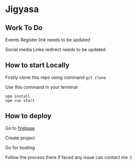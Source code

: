 # Jigyasa

## Work To Do
Events Register link needs to be updated 

Social media Links redirect needs to be updated

## How to start Locally
Firstly clone this repo using command `git clone`

Use this command in your terminal 
```
npm install
npm run start 
```

## How to deploy 

Go to [firebase](https://console.firebase.google.com/)

Create project

Go for hosting

Follow the process there if faced any issue can contact me :)
